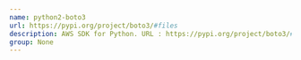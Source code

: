 ```yaml
---
name: python2-boto3
url: https://pypi.org/project/boto3/#files
description: AWS SDK for Python. URL : https://pypi.org/project/boto3/#files Groups : None
group: None
---
```

